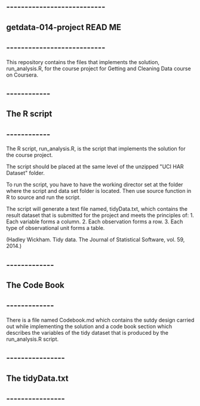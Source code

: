 ## --------------------------- ##
## getdata-014-project READ ME ##
## --------------------------- ##

This repository contains the files that implements the solution, 
run_analysis.R, for the course project for Getting and Cleaning Data 
course on Coursera.

## ------------ ##
## The R script ##
## ------------ ##
The R script, run_analysis.R, is the script that implements the solution 
for the course project. 

The script should be placed at the same level of the unzipped "UCI HAR 
Dataset" folder.

To run the script, you have to have the working director set at the 
folder where the script and data set folder is located. Then use source 
function in R to source and run the script.

The script will generate a text file named, tidyData.txt, which 
contains the result dataset that is submitted for the project and meets 
the principles of:
	1. Each variable forms a column.
	2. Each observation forms a row.
	3. Each type of observational unit forms a table.

(Hadley Wickham. Tidy data. The Journal of Statistical Software, vol. 
59, 2014.)


## ------------- ##
## The Code Book ##
## ------------- ##
There is a file named Codebook.md which contains the sutdy design
carried out while implementing the solution and a code book section
which describes the variables of the tidy dataset that is produced
by the run_analysis.R script.


## ---------------- ##
## The tidyData.txt ##
## ---------------- ##





